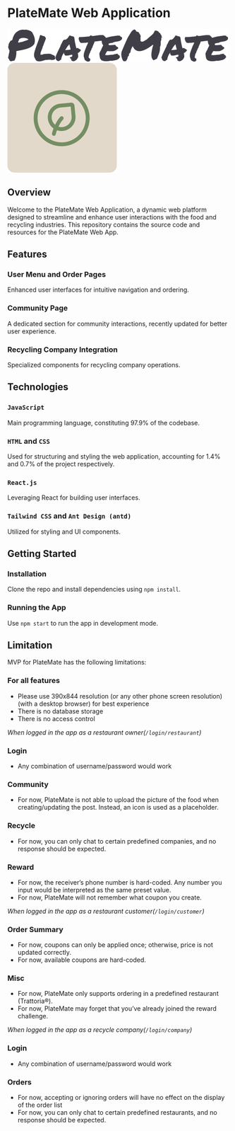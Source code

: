 # PlateMate Web Application

![Text Logo](https://github.com/congruiyS2023/platemate-web/blob/main/PlateMateTextLogo.png)
![Icon Logo](https://github.com/congruiyS2023/platemate-web/blob/main/PlateMateIconLogo.png)


## Overview

Welcome to the PlateMate Web Application, a dynamic web platform designed to streamline and enhance user interactions with the food and recycling industries. This repository contains the source code and resources for the PlateMate Web App.

## Features

### User Menu and Order Pages 
Enhanced user interfaces for intuitive navigation and ordering​​.

### Community Page
A dedicated section for community interactions, recently updated for better user experience​​.

### Recycling Company Integration
Specialized components for recycling company operations​​.

## Technologies

### `JavaScript`
Main programming language, constituting 97.9% of the codebase​​.

### `HTML` and `CSS`
Used for structuring and styling the web application, accounting for 1.4% and 0.7% of the project respectively​​.

### `React.js`
Leveraging React for building user interfaces.

### `Tailwind CSS` and `Ant Design (antd)`
Utilized for styling and UI components​​.

## Getting Started

### Installation
Clone the repo and install dependencies using `npm install`.

### Running the App
Use `npm start` to run the app in development mode.

## Limitation

MVP for PlateMate has the following limitations:

### For all features
- Please use 390x844 resolution (or any other phone screen resolution) (with a desktop browser) for best experience
- There is no database storage 
- There is no access control 

*When logged in the app as a restaurant owner(`/login/restaurant`)*
### Login
- Any combination of username/password would work

### Community
- For now, PlateMate is not able to upload the picture of the food when creating/updating the post. Instead, an icon is used as a placeholder.

### Recycle
- For now, you can only chat to certain predefined companies, and no response should be expected.

### Reward
- For now, the receiver’s phone number is hard-coded. Any number you input would be interpreted as the same preset value.
- For now, PlateMate will not remember what coupon you create.

*When logged in the app as a restaurant customer(`/login/customer`)*
### Order Summary
- For now, coupons can only be applied once; otherwise, price is not updated correctly. 
- For now, available coupons are hard-coded.

### Misc
- For now, PlateMate only supports ordering in a predefined restaurant (Trattoria®).
- For now, PlateMate may forget that you’ve already joined the reward challenge. 

*When logged in the app as a recycle company(`/login/company`)*
### Login
- Any combination of username/password would work

### Orders
- For now, accepting or ignoring orders will have no effect on the display of the order list
- For now, you can only chat to certain predefined restaurants, and no response should be expected.
